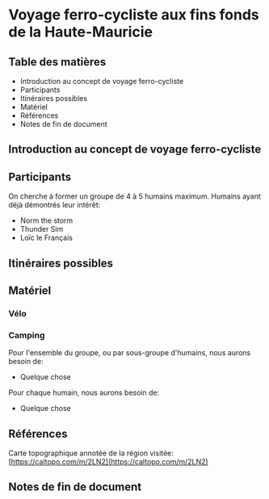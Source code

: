 # Voyage ferro-cycliste aux fins fonds de la Haute-Mauricie

## Table des matières

* Introduction au concept de voyage ferro-cycliste
* Participants
* Itinéraires possibles
* Matériel
* Références
* Notes de fin de document

## Introduction au concept de voyage ferro-cycliste

  

## Participants

On cherche à former un groupe de 4 à 5 humains maximum. Humains ayant déjà démontrés leur intérêt:

* Norm the storm
* Thunder Sim
* Loïc le Français


## Itinéraires possibles

## Matériel

### Vélo

### Camping

Pour l'ensemble du groupe, ou par sous-groupe d'humains, nous aurons besoin de:

-   Quelque chose

Pour chaque humain, nous aurons besoin de:

-   Quelque chose

## Références

Carte topographique annotée de la région visitée: [https://caltopo.com/m/2LN2](https://caltopo.com/m/2LN2)

## Notes de fin de document
